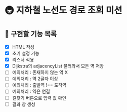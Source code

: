 # 🚇 지하철 노선도 경로 조회 미션

## 🚀 구현할 기능 목록

- [x] HTML 작성
- [x] 초기 설정 기능
- [x] 리스너 적용
- [x] Dijkstra의 adjacencyList 불러와서 모든 역 저장
- [ ] 예외처리 : 존재하지 않는 역 X
- [ ] 예외처리 : 역 2글자 이상
- [ ] 예외처리 : 출발역 !== 도착역
- [ ] 예외처리 : 역은 연결
- [ ] 길찾기 버튼으로 입력 값 확인
- [ ] 결과 창 생성
